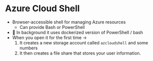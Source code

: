 # Azure Cloud Shell

- Browser-accessible shell for managing Azure resources
  - Can provide Bash or PowerShell
- 🤗 In background it uses dockerized version of PowerShell / bash
- When you open it for the first time →
  1. It creates a new storage account called `azcloudshell` and some numbers
  2. It then creates a file share that stores your user information.
